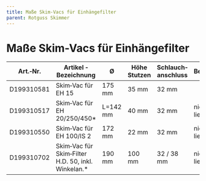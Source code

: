 ```yaml
---
title: Maße Skim-Vacs für Einhängefilter
parent: Rotguss Skimmer
---
```


# Maße Skim-Vacs für Einhängefilter

|Art.‐Nr.|Artikel ‐ Bezeichnung|Ø|Höhe Stutzen|Schlauch‐anschluss|Bemerkungen|
|---|---|---|---|---|---|
|D199310581|Skim‐Vac für EH 15|175 mm|35 mm|32 mm| |
|D199310517|Skim‐Vac für EH 20/250/450*|L=142 mm|40 mm|32 mm|nicht mehr lieferbar|
|D199310550|Skim‐Vac für EH 100/IS 2|172 mm|22 mm|32 mm|nicht mehr lieferbar|
|D199310702|Skim‐Vac für Skim‐Filter H.D. 50, inkl. Winkelan.*|190 mm|100 mm|32 / 38 mm|nicht mehr lieferbar|
